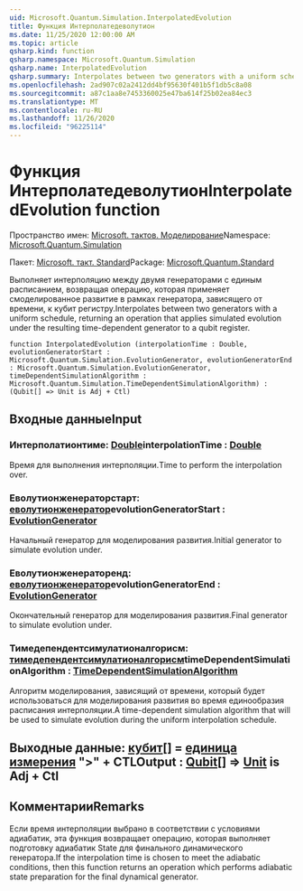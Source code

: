 ```yaml
---
uid: Microsoft.Quantum.Simulation.InterpolatedEvolution
title: Функция Интерполатедеволутион
ms.date: 11/25/2020 12:00:00 AM
ms.topic: article
qsharp.kind: function
qsharp.namespace: Microsoft.Quantum.Simulation
qsharp.name: InterpolatedEvolution
qsharp.summary: Interpolates between two generators with a uniform schedule, returning an operation that applies simulated evolution under the resulting time-dependent generator to a qubit register.
ms.openlocfilehash: 2ad907c02a2412dd4bf95630f401b5f1db5c8a08
ms.sourcegitcommit: a87c1aa8e7453360025e47ba614f25b02ea84ec3
ms.translationtype: MT
ms.contentlocale: ru-RU
ms.lasthandoff: 11/26/2020
ms.locfileid: "96225114"
---
```

# <a name="interpolatedevolution-function"></a><span data-ttu-id="94dd2-102">Функция Интерполатедеволутион</span><span class="sxs-lookup"><span data-stu-id="94dd2-102">InterpolatedEvolution function</span></span>

<span data-ttu-id="94dd2-103">Пространство имен: [Microsoft. тактов. Моделирование](xref:Microsoft.Quantum.Simulation)</span><span class="sxs-lookup"><span data-stu-id="94dd2-103">Namespace: [Microsoft.Quantum.Simulation](xref:Microsoft.Quantum.Simulation)</span></span>

<span data-ttu-id="94dd2-104">Пакет: [Microsoft. такт. Standard](https://nuget.org/packages/Microsoft.Quantum.Standard)</span><span class="sxs-lookup"><span data-stu-id="94dd2-104">Package: [Microsoft.Quantum.Standard](https://nuget.org/packages/Microsoft.Quantum.Standard)</span></span>


<span data-ttu-id="94dd2-105">Выполняет интерполяцию между двумя генераторами с единым расписанием, возвращая операцию, которая применяет смоделированное развитие в рамках генератора, зависящего от времени, к кубит регистру.</span><span class="sxs-lookup"><span data-stu-id="94dd2-105">Interpolates between two generators with a uniform schedule, returning an operation that applies simulated evolution under the resulting time-dependent generator to a qubit register.</span></span>

```qsharp
function InterpolatedEvolution (interpolationTime : Double, evolutionGeneratorStart : Microsoft.Quantum.Simulation.EvolutionGenerator, evolutionGeneratorEnd : Microsoft.Quantum.Simulation.EvolutionGenerator, timeDependentSimulationAlgorithm : Microsoft.Quantum.Simulation.TimeDependentSimulationAlgorithm) : (Qubit[] => Unit is Adj + Ctl)
```


## <a name="input"></a><span data-ttu-id="94dd2-106">Входные данные</span><span class="sxs-lookup"><span data-stu-id="94dd2-106">Input</span></span>

### <a name="interpolationtime--double"></a><span data-ttu-id="94dd2-107">Интерполатионтиме: [Double](xref:microsoft.quantum.lang-ref.double)</span><span class="sxs-lookup"><span data-stu-id="94dd2-107">interpolationTime : [Double](xref:microsoft.quantum.lang-ref.double)</span></span>

<span data-ttu-id="94dd2-108">Время для выполнения интерполяции.</span><span class="sxs-lookup"><span data-stu-id="94dd2-108">Time to perform the interpolation over.</span></span>


### <a name="evolutiongeneratorstart--evolutiongenerator"></a><span data-ttu-id="94dd2-109">Еволутионженераторстарт: [еволутионженератор](xref:Microsoft.Quantum.Simulation.EvolutionGenerator)</span><span class="sxs-lookup"><span data-stu-id="94dd2-109">evolutionGeneratorStart : [EvolutionGenerator](xref:Microsoft.Quantum.Simulation.EvolutionGenerator)</span></span>

<span data-ttu-id="94dd2-110">Начальный генератор для моделирования развития.</span><span class="sxs-lookup"><span data-stu-id="94dd2-110">Initial generator to simulate evolution under.</span></span>


### <a name="evolutiongeneratorend--evolutiongenerator"></a><span data-ttu-id="94dd2-111">Еволутионженераторенд: [еволутионженератор](xref:Microsoft.Quantum.Simulation.EvolutionGenerator)</span><span class="sxs-lookup"><span data-stu-id="94dd2-111">evolutionGeneratorEnd : [EvolutionGenerator](xref:Microsoft.Quantum.Simulation.EvolutionGenerator)</span></span>

<span data-ttu-id="94dd2-112">Окончательный генератор для моделирования развития.</span><span class="sxs-lookup"><span data-stu-id="94dd2-112">Final generator to simulate evolution under.</span></span>


### <a name="timedependentsimulationalgorithm--timedependentsimulationalgorithm"></a><span data-ttu-id="94dd2-113">Тимедепендентсимулатионалгорисм: [тимедепендентсимулатионалгорисм](xref:Microsoft.Quantum.Simulation.TimeDependentSimulationAlgorithm)</span><span class="sxs-lookup"><span data-stu-id="94dd2-113">timeDependentSimulationAlgorithm : [TimeDependentSimulationAlgorithm](xref:Microsoft.Quantum.Simulation.TimeDependentSimulationAlgorithm)</span></span>

<span data-ttu-id="94dd2-114">Алгоритм моделирования, зависящий от времени, который будет использоваться для моделирования развития во время единообразия расписания интерполяции.</span><span class="sxs-lookup"><span data-stu-id="94dd2-114">A time-dependent simulation algorithm that will be used to simulate evolution during the uniform interpolation schedule.</span></span>



## <a name="output--qubit--unit--is-adj--ctl"></a><span data-ttu-id="94dd2-115">Выходные данные: [кубит](xref:microsoft.quantum.lang-ref.qubit)[] = [единица измерения](xref:microsoft.quantum.lang-ref.unit)  ">" + CTL</span><span class="sxs-lookup"><span data-stu-id="94dd2-115">Output : [Qubit](xref:microsoft.quantum.lang-ref.qubit)[] => [Unit](xref:microsoft.quantum.lang-ref.unit)  is Adj + Ctl</span></span>



## <a name="remarks"></a><span data-ttu-id="94dd2-116">Комментарии</span><span class="sxs-lookup"><span data-stu-id="94dd2-116">Remarks</span></span>

<span data-ttu-id="94dd2-117">Если время интерполяции выбрано в соответствии с условиями адиабатик, эта функция возвращает операцию, которая выполняет подготовку адиабатик State для финального динамического генератора.</span><span class="sxs-lookup"><span data-stu-id="94dd2-117">If the interpolation time is chosen to meet the adiabatic conditions, then this function returns an operation which performs adiabatic state preparation for the final dynamical generator.</span></span>